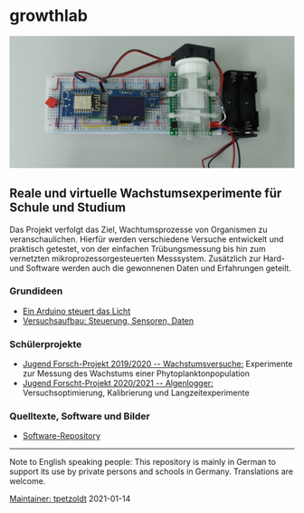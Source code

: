 # growthlab

![Demonstrationsbeispiel mit Mikroprozessorsteuerung im Miniformat](growthlab-demo.jpg)


## Reale und virtuelle Wachstumsexperimente für Schule und Studium

Das Projekt verfolgt das Ziel, Wachtumsprozesse von Organismen zu veranschaulichen. Hierfür werden verschiedene Versuche entwickelt und praktisch getestet, von der einfachen
Trübungsmessung bis hin zum vernetzten mikroprozessorgesteuerten Messsystem.
Zusätzlich zur Hard- und Software werden auch die gewonnenen Daten und Erfahrungen geteilt.

### Grundideen

* [Ein Arduino steuert das Licht](doc/blink.html)
* [Versuchsaufbau: Steuerung, Sensoren, Daten](doc/versuchsaufbau.html)

### Schülerprojekte

* [Jugend Forsch-Projekt 2019/2020 -- Wachstumsversuche:](doc/petzoldt_belger_2019.pdf) Experimente zur Messung des Wachstums einer Phytoplanktonpopulation
* [Jugend Forscht-Projekt 2020/2021 -- Algenlogger:](doc/algenlogger.html) Versuchsoptimierung, Kalibrierung und Langzeitexperimente



### Quelltexte, Software und Bilder

* [Software-Repository](https://github.com/tpetzoldt/growthlab/)


<hr>

Note to English speaking people: This repository is mainly in German to 
support its use by private persons and schools in Germany. Translations are 
welcome.

[Maintainer: tpetzoldt](https://github.com/tpetzoldt) 2021-01-14
